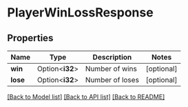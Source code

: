 # PlayerWinLossResponse

## Properties

Name | Type | Description | Notes
------------ | ------------- | ------------- | -------------
**win** | Option<**i32**> | Number of wins | [optional]
**lose** | Option<**i32**> | Number of loses | [optional]

[[Back to Model list]](../README.md#documentation-for-models) [[Back to API list]](../README.md#documentation-for-api-endpoints) [[Back to README]](../README.md)


